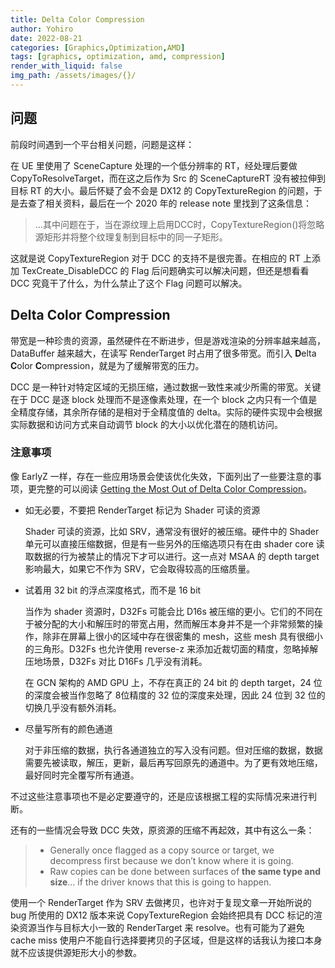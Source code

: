 ```yaml
---
title: Delta Color Compression
author: Yohiro
date: 2022-08-21
categories: [Graphics,Optimization,AMD]
tags: [graphics, optimization, amd, compression]
render_with_liquid: false
img_path: /assets/images/{}/
---
```


## 问题

前段时间遇到一个平台相关问题，问题是这样：

在 UE 里使用了 SceneCapture 处理的一个低分辨率的 RT，经处理后要做 CopyToResolveTarget，而在这之后作为 Src 的 SceneCaptureRT 没有被拉伸到目标 RT 的大小。最后怀疑了会不会是 DX12 的 CopyTextureRegion 的问题，于是去查了相关资料，最后在一个 2020 年的 release note 里找到了这条信息：

> ...其中问题在于，当在源纹理上启用DCC时，CopyTextureRegion()将忽略源矩形并将整个纹理复制到目标中的同一子矩形。

这就是说 CopyTextureRegion 对于 DCC 的支持不是很完善。在相应的 RT 上添加 TexCreate_DisableDCC 的 Flag 后问题确实可以解决问题，但还是想看看 DCC 究竟干了什么，为什么禁止了这个 Flag 问题可以解决。

## Delta Color Compression

带宽是一种珍贵的资源，虽然硬件在不断进步，但是游戏渲染的分辨率越来越高，DataBuffer 越来越大，在读写 RenderTarget 时占用了很多带宽。而引入 **D**elta **C**olor **C**ompression，就是为了缓解带宽的压力。

DCC 是一种针对特定区域的无损压缩，通过数据一致性来减少所需的带宽。关键在于 DCC 是逐 block 处理而不是逐像素处理，在一个 block 之内只有一个值是全精度存储，其余所存储的是相对于全精度值的 delta。实际的硬件实现中会根据实际数据和访问方式来自动调节 block 的大小以优化潜在的随机访问。

### 注意事项

像 EarlyZ 一样，存在一些应用场景会使该优化失效，下面列出了一些要注意的事项，更完整的可以阅读 [Getting the Most Out of Delta Color Compression](https://gpuopen.com/learn/dcc-overview/)。

- 如无必要，不要把 RenderTarget 标记为 Shader 可读的资源

    Shader 可读的资源，比如 SRV，通常没有很好的被压缩。硬件中的 Shader 单元可以直接压缩数据，但是有一些另外的压缩选项只有在由 shader core 读取数据的行为被禁止的情况下才可以进行。这一点对 MSAA 的 depth target 影响最大，如果它不作为 SRV，它会取得较高的压缩质量。

- 试着用 32 bit 的浮点深度格式，而不是 16 bit

    当作为 shader 资源时，D32Fs 可能会比 D16s 被压缩的更小。它们的不同在于被分配的大小和解压时的带宽占用，然而解压本身并不是一个非常频繁的操作，除非在屏幕上很小的区域中存在很密集的 mesh，这些 mesh 具有很细小的三角形。D32Fs 也允许使用 reverse-z 来添加近裁切面的精度，忽略掉解压地场景，D32Fs 对比 D16Fs 几乎没有消耗。

    在 GCN 架构的 AMD GPU 上，不存在真正的 24 bit 的 depth target，24 位的深度会被当作忽略了 8位精度的 32 位的深度来处理，因此 24 位到 32 位的切换几乎没有额外消耗。

- 尽量写所有的颜色通道

    对于非压缩的数据，执行各通道独立的写入没有问题。但对压缩的数据，数据需要先被读取，解压，更新，最后再写回原先的通道中。为了更有效地压缩，最好同时完全覆写所有通道。

不过这些注意事项也不是必定要遵守的，还是应该根据工程的实际情况来进行判断。

还有的一些情况会导致 DCC 失效，原资源的压缩不再起效，其中有这么一条：

> - Generally once flagged as a copy source or target, we decompress first because we don’t know where it is going.
> - Raw copies can be done between surfaces of **the same type and size**… if the driver knows that this is going to happen.

使用一个 RenderTarget 作为 SRV 去做拷贝，也许对于复现文章一开始所说的 bug 所使用的 DX12 版本来说 CopyTextureRegion 会始终把具有 DCC 标记的渲染资源当作与目标大小一致的 RenderTarget 来 resolve。也有可能为了避免 cache miss 使用户不能自行选择要拷贝的子区域，但是这样的话我认为接口本身就不应该提供源矩形大小的参数。
